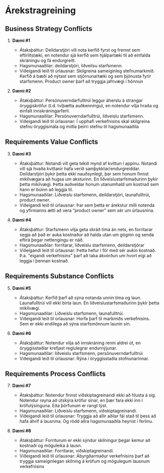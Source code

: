 # Árekstragreining

## Business Strategy Conflicts
1. **Dæmi #1**  
   - Átaksþáttur: Deildarstjóri vill nota kerfið fyrst og fremst sem eftirlitstæki, en notendur sjá kerfið sem hjálpartæki til að einfalda skráningu og fá endurgreitt.
   - Hagsmunaaðilar: deildarstjóri, liðveilsu starfsmenn.
   - Viðeigandi leið til úrlausnar: Skilgreina sameiginleg stefnumarkmið. Kerfið á bæði að nýtast sem stjórnunartæki og sem þjónusta fyrir starfsmenn. Product owner þarf að tryggja jafnvægi í hönnun

2. **Dæmi #2**  
   - Átaksþáttur: Persónuverndarfulltrúi leggur áherslu á strangar öryggiskröfur (t.d. tvíþætta auðkenningu), en notendur vilja hraða og einfalt innskráningarferli.
   - Hagsmunaaðilar: Persónuverndarfulltrúi, liðveislu starfsmenn.
   - Viðeigandi leið til úrlausnar: Í upphafi verkefnisins skal skilgreina stefnu öryggismála og miðla þeirri stefnu til hagsmunaaðila

## Requirements Value Conflicts
3. **Dæmi #3**  
   - Átaksþáttur: Notandi vill geta tekið mynd af kvittun í appinu. Notandi vill sjá hvaða kvittanir hafa verið samþykktar/endurgreiddar. Deildarstjóri þykir þetta ekki nauðsynlegt, þar sem honum finnst mikilvægara að hugsa um aksturinn. En liðveislustarfsmaðurinn þykir þetta mikilvægi. Þetta auðveldar honum utanumhald um kostnað sem hann er búinn að leggja til.
   - Hagsmunaaðilar: Liðveislu starfsmenn, deildarstjóri, launafulltrúi, product owner.
   - Viðeigandi leið til úrlausnar: Þar sem þetta er árekstur milli notenda og yfirmanns ætti að vera “product owner” sem sér um úrlausnina.

4. **Dæmi #4**  
   - Átaksþáttur: Starfsmenn vilja geta skráð tíma án nets, en forritarar segja að það er auka kostnaður að halda utan um gögnin og senda eftirá þegar nettengingu er náð.
   - Hagsmunaaðilar: forritarar, liðveislu starfsmenn, deildarstjórar
   - Viðeigandi leið til úrlausnar: Þetta hefur í för með sér aukin kostnað. Þ.a. "eigandi verkefnisins" þarf að taka ákvörðun um hvort eigi að leggja í þennan kostnað.

## Requirements Substance Conflicts
5. **Dæmi #5**  
   - Átaksþáttur: Kerfið þarf að sýna notanda unnin tíma og laun. Launafulltrúi vill ekki birta laun. En liðveislustarfsmaðurinn þykir þetta mikilvægi. 
   - Hagsmunaaðilar: Liðveislu starfsmenn, launafulltrúi.
   - Viðeigandi leið til úrlausnar: Horfa þarf til markmiðs verkefnisins. Sem er ekki endilega að sýna starfsmönnum launin sín.

6. **Dæmi #6**  
   - Átaksþáttur: Notendur vilja að innskráning renni aldrei út, en öryggisstaðlar krefjast reglulegrar endurnýjunar.
   - Hagsmunaaðilar: liðveislu starfsmenn, persónuverndarfulltrúi
   - Viðeigandi leið til úrlausnar: Rýna í öryggisstaðla stofnunarinnar.

## Requirements Process Conflicts
7. **Dæmi #7**  
   - Átaksþáttur: Notendur finnst viðskiptagreinandi ekki að hlusta á sig. Notendur reyna að útskýra kröfur sínar, en þær fara ekki inn í kröfulýsinguna. Eða þörfunum er rangt lýst.
   - Hagsmunaaðilar: Liðveislu starfsmenn, viðskiptagreinandi.
   - Viðeigandi leið til úrlausnar: Tryggja að allir aðilar fái stað til þess að hafa áhrif á lausnina. Og rödd allra hagsmunaaðila heyrist í ferlinu.


8. **Dæmi #8**  
   - Átaksþáttur: Forriturum er ekki sýndur skilningur þegar kemur að kostnaði og möguleika á lausn. 
   - Hagsmunaaðilar: Forritarar, viðskiptagreinandi.
   - Viðeigandi leið til úrlausnar: Ábyrgðarmaður verkefnisins þarf að tryggja sameiginlegan skilning á kröfum og mögulegum lausnum verkefnisins

